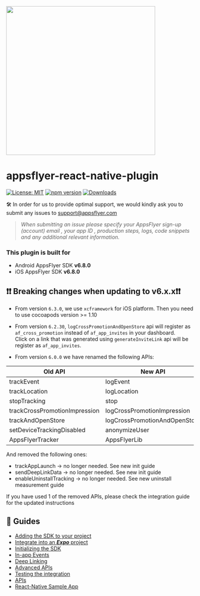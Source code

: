 <img src="https://massets.appsflyer.com/wp-content/uploads/2018/06/20092440/static-ziv_1TP.png"  width="400" > 

# appsflyer-react-native-plugin

[![License: MIT](https://img.shields.io/badge/License-MIT-blue.svg)](https://opensource.org/licenses/MIT)
[![npm version](https://badge.fury.io/js/react-native-appsflyer.svg)](https://badge.fury.io/js/react-native-appsflyer)
[![Downloads](https://img.shields.io/npm/dm/react-native-appsflyer.svg)](https://www.npmjs.com/package/react-native-appsflyer)

🛠 In order for us to provide optimal support, we would kindly ask you to submit any issues to support@appsflyer.com

> *When submitting an issue please specify your AppsFlyer sign-up (account) email , your app ID , production steps, logs, code snippets and any additional relevant information.*


### <a id="plugin-build-for"> This plugin is built for

- Android AppsFlyer SDK **v6.8.0**
- iOS AppsFlyer SDK **v6.8.0**

## <a id="breaking-changes"> 	❗❗ Breaking changes when updating to v6.x.x❗❗

- From version `6.3.0`, we use `xcframework` for iOS platform. Then you need to use cocoapods version >= 1.10

- From version `6.2.30`, `logCrossPromotionAndOpenStore`  api will register as `af_cross_promotion` instead of `af_app_invites` in your dashboard.<br>
Click on a link that was generated using `generateInviteLink` api will be register as `af_app_invites`.

- From version `6.0.0` we have renamed the following APIs:

| Old API                       | New API                       |
| ------------------------------|-------------------------------|
| trackEvent                    | logEvent                      |
| trackLocation                 | logLocation                   |
| stopTracking                  | stop                          |
| trackCrossPromotionImpression | logCrossPromotionImpression   |
| trackAndOpenStore             | logCrossPromotionAndOpenStore |
| setDeviceTrackingDisabled     | anonymizeUser                 |
| AppsFlyerTracker    | AppsFlyerLib                 |

And removed the following ones:

- trackAppLaunch -> no longer needed. See new init guide
- sendDeepLinkData -> no longer needed. See new init guide
- enableUninstallTracking -> no longer needed. See new uninstall measurement guide

If you have used 1 of the removed APIs, please check the integration guide for the updated instructions

 ##  📖 Guides
- [Adding the SDK to your project](/Docs/Installation.md)
- [Integrate into an ***Expo*** project](/Docs/Expo.md)
- [Initializing the SDK](/Docs/BasicIntegration.md)
- [In-app Events](/Docs/InAppEvents.md)
- [Deep Linking](/Docs/DeepLink.md)
- [Advanced APIs](/Docs/AdvancedAPI.md)
- [Testing the integration](/Docs/Testing.md)
- [APIs](/Docs/API.md)
- [React-Native Sample App](/demos)

